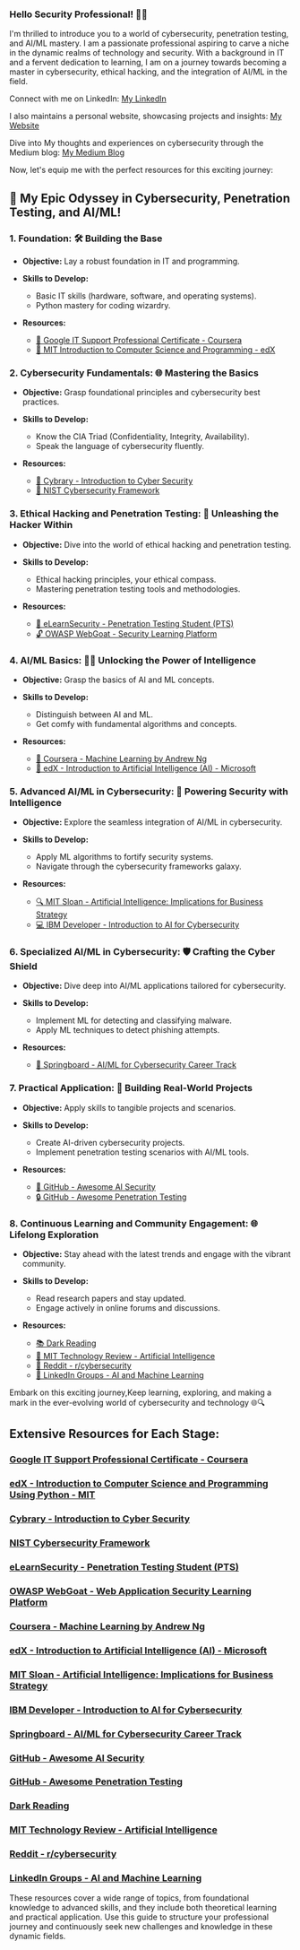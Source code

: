 ### Hello Security Professional! 👋🏻
I'm thrilled to introduce you to a world of cybersecurity, penetration testing, and AI/ML mastery. I am a passionate professional aspiring to carve a niche in the dynamic realms of technology and security. With a background in IT and a fervent dedication to learning, I am on a journey towards becoming a master in cybersecurity, ethical hacking, and the integration of AI/ML in the field.

Connect with me on LinkedIn: [My LinkedIn](https://www.linkedin.com/in/aditya-pandey-896109224/)

I also maintains a personal website, showcasing projects and insights: [My Website](https://aadi-web-1.onrender.com)

Dive into My thoughts and experiences on cybersecurity through the Medium blog: [My Medium Blog](https://cyberbull.medium.com/)

Now, let's equip me with the perfect resources for this exciting journey:


## 🚀 My Epic Odyssey in Cybersecurity, Penetration Testing, and AI/ML!

### **1. Foundation: 🛠️ Building the Base**
   - **Objective:** Lay a robust foundation in IT and programming.

   - **Skills to Develop:**
     - Basic IT skills (hardware, software, and operating systems).
     - Python mastery for coding wizardry.

   - **Resources:**
     - [🔗 Google IT Support Professional Certificate - Coursera](https://www.coursera.org/professional-certificates/google-it-support)
     - [🐍 MIT Introduction to Computer Science and Programming - edX](https://www.edx.org/professional-certificate/introduction-to-computer-science-and-programming)

### **2. Cybersecurity Fundamentals: 🌐 Mastering the Basics**
   - **Objective:** Grasp foundational principles and cybersecurity best practices.

   - **Skills to Develop:**
     - Know the CIA Triad (Confidentiality, Integrity, Availability).
     - Speak the language of cybersecurity fluently.

   - **Resources:**
     - [🚀 Cybrary - Introduction to Cyber Security](https://www.cybrary.it/course/introduction-cyber-security/)
     - [🔐 NIST Cybersecurity Framework](https://www.nist.gov/cyberframework)

### **3. Ethical Hacking and Penetration Testing: 🤖 Unleashing the Hacker Within**
   - **Objective:** Dive into the world of ethical hacking and penetration testing.

   - **Skills to Develop:**
     - Ethical hacking principles, your ethical compass.
     - Mastering penetration testing tools and methodologies.

   - **Resources:**
     - [🚀 eLearnSecurity - Penetration Testing Student (PTS)](https://www.elearnsecurity.com/course/penetration_testing/)
     - [🔓 OWASP WebGoat - Security Learning Platform](https://owasp.org/www-project-webgoat/)

### **4. AI/ML Basics: 🤖✨ Unlocking the Power of Intelligence**
   - **Objective:** Grasp the basics of AI and ML concepts.

   - **Skills to Develop:**
     - Distinguish between AI and ML.
     - Get comfy with fundamental algorithms and concepts.

   - **Resources:**
     - [🧠 Coursera - Machine Learning by Andrew Ng](https://www.coursera.org/learn/machine-learning)
     - [🤖 edX - Introduction to Artificial Intelligence (AI) - Microsoft](https://www.edx.org/professional-certificate/introduction-to-artificial-intelligence)

### **5. Advanced AI/ML in Cybersecurity: 🚀 Powering Security with Intelligence**
   - **Objective:** Explore the seamless integration of AI/ML in cybersecurity.

   - **Skills to Develop:**
     - Apply ML algorithms to fortify security systems.
     - Navigate through the cybersecurity frameworks galaxy.

   - **Resources:**
     - [🔍 MIT Sloan - Artificial Intelligence: Implications for Business Strategy](https://executive.mit.edu/openenrollment/ai-machine-learning-business/)
     - [💻 IBM Developer - Introduction to AI for Cybersecurity](https://developer.ibm.com/tutorials/apply-machine-learning-cybersecurity-1/)

### **6. Specialized AI/ML in Cybersecurity: 🛡️ Crafting the Cyber Shield**
   - **Objective:** Dive deep into AI/ML applications tailored for cybersecurity.

   - **Skills to Develop:**
     - Implement ML for detecting and classifying malware.
     - Apply ML techniques to detect phishing attempts.

   - **Resources:**
     - [🚀 Springboard - AI/ML for Cybersecurity Career Track](https://www.springboard.com/workshops/cybersecurity/ai-ml-for-cybersecurity/)

### **7. Practical Application: 🚀 Building Real-World Projects**
   - **Objective:** Apply skills to tangible projects and scenarios.

   - **Skills to Develop:**
     - Create AI-driven cybersecurity projects.
     - Implement penetration testing scenarios with AI/ML tools.

   - **Resources:**
     - [🚀 GitHub - Awesome AI Security](https://github.com/RandomAdversary/Awesome-AI-Security)
     - [🔒 GitHub - Awesome Penetration Testing](https://github.com/enaqx/awesome-pentest)

### **8. Continuous Learning and Community Engagement: 🌐 Lifelong Exploration**
   - **Objective:** Stay ahead with the latest trends and engage with the vibrant community.

   - **Skills to Develop:**
     - Read research papers and stay updated.
     - Engage actively in online forums and discussions.

   - **Resources:**
     - [📚 Dark Reading](https://www.darkreading.com/)
     - [🤖 MIT Technology Review - Artificial Intelligence](https://www.technologyreview.com/topic/artificial-intelligence/)
     - [🔗 Reddit - r/cybersecurity](https://www.reddit.com/r/cybersecurity/)
     - [🔗 LinkedIn Groups - AI and Machine Learning](https://www.linkedin.com/groups/8440112/)

Embark on this exciting journey,Keep learning, exploring, and making a mark in the ever-evolving world of cybersecurity and technology 🌐🔍

## Extensive Resources for Each Stage:

### [Google IT Support Professional Certificate - Coursera](https://www.coursera.org/professional-certificates/google-it-support)

### [edX - Introduction to Computer Science and Programming Using Python - MIT](https://www.edx.org/professional-certificate/introduction-to-computer-science-and-programming)

### [Cybrary - Introduction to Cyber Security](https://www.cybrary.it/course/introduction-cyber-security/)

### [NIST Cybersecurity Framework](https://www.nist.gov/cyberframework)

### [eLearnSecurity - Penetration Testing Student (PTS)](https://www.elearnsecurity.com/course/penetration_testing/)

### [OWASP WebGoat - Web Application Security Learning Platform](https://owasp.org/www-project-webgoat/)

### [Coursera - Machine Learning by Andrew Ng](https://www.coursera.org/learn/machine-learning)

### [edX - Introduction to Artificial Intelligence (AI) - Microsoft](https://www.edx.org/professional-certificate/introduction-to-artificial-intelligence)

### [MIT Sloan - Artificial Intelligence: Implications for Business Strategy](https://executive.mit.edu/openenrollment/ai-machine-learning-business/)

### [IBM Developer - Introduction to AI for Cybersecurity](https://developer.ibm.com/tutorials/apply-machine-learning-cybersecurity-1/)

### [Springboard - AI/ML for Cybersecurity Career Track](https://www.springboard.com/workshops/cybersecurity/ai-ml-for-cybersecurity/)

### [GitHub - Awesome AI Security](https://github.com/RandomAdversary/Awesome-AI-Security)

### [GitHub - Awesome Penetration Testing](https://github.com/enaqx/awesome-pentest)

### [Dark Reading](https://www.darkreading.com/)

### [MIT Technology Review - Artificial Intelligence](https://www.technologyreview.com/topic/artificial-intelligence/)

### [Reddit - r/cybersecurity](https://www.reddit.com/r/cybersecurity/)

### [LinkedIn Groups - AI and Machine Learning](https://www.linkedin.com/groups/8440112/)

These resources cover a wide range of topics, from foundational knowledge to advanced skills, and they include both theoretical learning and practical application. Use this guide to structure your professional journey and continuously seek new challenges and knowledge in these dynamic fields.
